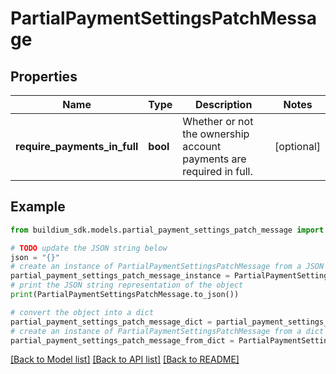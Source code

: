 # PartialPaymentSettingsPatchMessage


## Properties

Name | Type | Description | Notes
------------ | ------------- | ------------- | -------------
**require_payments_in_full** | **bool** | Whether or not the ownership account payments are required in full. | [optional] 

## Example

```python
from buildium_sdk.models.partial_payment_settings_patch_message import PartialPaymentSettingsPatchMessage

# TODO update the JSON string below
json = "{}"
# create an instance of PartialPaymentSettingsPatchMessage from a JSON string
partial_payment_settings_patch_message_instance = PartialPaymentSettingsPatchMessage.from_json(json)
# print the JSON string representation of the object
print(PartialPaymentSettingsPatchMessage.to_json())

# convert the object into a dict
partial_payment_settings_patch_message_dict = partial_payment_settings_patch_message_instance.to_dict()
# create an instance of PartialPaymentSettingsPatchMessage from a dict
partial_payment_settings_patch_message_from_dict = PartialPaymentSettingsPatchMessage.from_dict(partial_payment_settings_patch_message_dict)
```
[[Back to Model list]](../README.md#documentation-for-models) [[Back to API list]](../README.md#documentation-for-api-endpoints) [[Back to README]](../README.md)


